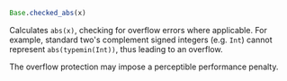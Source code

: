 ```julia
Base.checked_abs(x)
```

Calculates `abs(x)`, checking for overflow errors where applicable. For example, standard two's complement signed integers (e.g. `Int`) cannot represent `abs(typemin(Int))`, thus leading to an overflow.

The overflow protection may impose a perceptible performance penalty.
